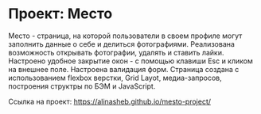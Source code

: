 # Проект: Место


Место - страница, на которой пользователи в своем профиле могут заполнить данные о себе и делиться фотографиями. Реализована возможность открывать фотографии, удалять и ставить лайки. Настроено удобное закрытие окон - с помощью клавиши Esc и кликом на внешнее поле.  Настроена валидация форм.
Страница создана с использованием flexbox верстки, Grid Layot, медиа-запросов, построения структры по БЭМ и JavaScript.

Ссылка на проект: https://alinasheb.github.io/mesto-project/
